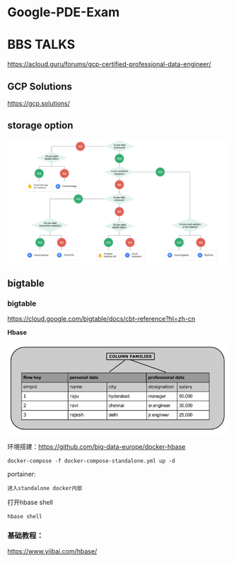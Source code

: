 # Google-PDE-Exam


#  BBS TALKS


https://acloud.guru/forums/gcp-certified-professional-data-engineer/




##  GCP Solutions
https://gcp.solutions/



##  storage option

![storage-option](_image/storage-option.png)


## bigtable

###  bigtable

https://cloud.google.com/bigtable/docs/cbt-reference?hl=zh-cn



**Hbase**


![arch](_image/arch.jpg)

环境搭建：https://github.com/big-data-europe/docker-hbase

```
docker-compose -f docker-compose-standalone.yml up -d
```

portainer:

```
进入standalone docker内部
```

打开hbase shell

```
hbase shell
```


###  基础教程：
https://www.yiibai.com/hbase/


